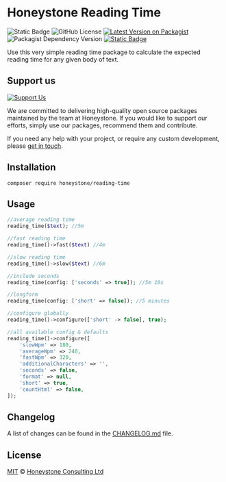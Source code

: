 # Honeystone Reading Time

![Static Badge](https://img.shields.io/badge/tests-passing-green)
![GitHub License](https://img.shields.io/github/license/honeystone/reading-time)
[![Latest Version on Packagist](https://img.shields.io/packagist/v/honeystone/reading-time)](https://packagist.org/packages/honeystone/reading-time)
![Packagist Dependency Version](https://img.shields.io/packagist/dependency-v/honeystone/reading-time/php)
[![Static Badge](https://img.shields.io/badge/honeystone-fa6900)](https://honeystone.com)

Use this very simple reading time package to calculate the expected reading time for any given body of text.

## Support us

[![Support Us](https://honeystone.com/images/github/support-us.webp)](https://honeystone.com)

We are committed to delivering high-quality open source packages maintained by the team at Honeystone. If you would
like to support our efforts, simply use our packages, recommend them and contribute.

If you need any help with your project, or require any custom development, please [get in touch](https://honeystone.com/contact-us).

## Installation

```shell
composer require honeystone/reading-time
```

## Usage

```php
//average reading time
reading_time($text); //5m

//fast reading time
reading_time()->fast($text) //4m

//slow reading time
reading_time()->slow($text) //6m

//include seconds
reading_time(config: ['seconds' => true]); //5m 10s

//longform
reading_time(config: ['short' => false]); //5 minutes

//configure globally
reading_time()->configure(['short' -> false], true);

//all available config & defaults
reading_time()->configure([
    'slowWpm' => 180,
    'averageWpm' => 240,
    'fastWpm' => 320,
    'additionalCharacters' => '',
    'seconds' => false,
    'format' => null,
    'short' => true,
    'countHtml' => false,
]);
```

## Changelog

A list of changes can be found in the [CHANGELOG.md](CHANGELOG.md) file.

## License

[MIT](LICENSE.md) © [Honeystone Consulting Ltd](https://honeystone.com)
